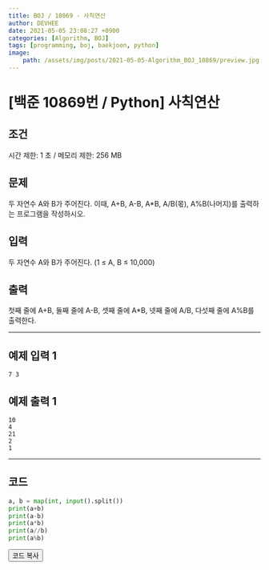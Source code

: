 ```yaml
---
title: BOJ / 10869 - 사칙연산
author: DEVHEE
date: 2021-05-05 23:08:27 +0900
categories: [Algorithm, BOJ]
tags: [programming, boj, baekjoon, python]
image:
    path: /assets/img/posts/2021-05-05-Algorithm_BOJ_10869/preview.jpg
---
```


# **[백준 10869번 / Python] 사칙연산**

## **조건**

시간 제한: 1 초 / 메모리 제한: 256 MB

## **문제**

두 자연수 A와 B가 주어진다. 이때, A+B, A-B, A*B, A/B(몫), A%B(나머지)를 출력하는 프로그램을 작성하시오. 

## **입력**

두 자연수 A와 B가 주어진다. (1 ≤ A, B ≤ 10,000)

## **출력**

첫째 줄에 A+B, 둘째 줄에 A-B, 셋째 줄에 A*B, 넷째 줄에 A/B, 다섯째 줄에 A%B를 출력한다.

---

## **예제 입력 1**

```
7 3
```

## **예제 출력 1**

```
10
4
21
2
1
```

---

## **코드**

```python
a, b = map(int, input().split())
print(a+b)
print(a-b)
print(a*b)
print(a//b)
print(a%b)
```

<div id="copycode" style="display: none;">
a, b = map(int, input().split())
print(a+b)
print(a-b)
print(a*b)
print(a//b)
print(a%b)
</div>

<button onclick="copycode(this.id)">코드 복사</button>